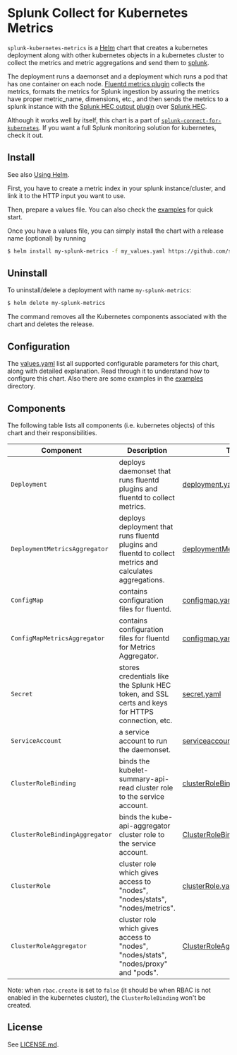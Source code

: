 # Splunk Collect for Kubernetes Metrics #

`splunk-kubernetes-metrics` is a [Helm](https://github.com/kubernetes/helm) chart that creates a kubernetes deployment along with other kubernetes objects in a kubernetes cluster to collect the metrics and metric aggregations and send them to [splunk](https://www.splunk.com/).

The deployment runs a daemonset and a deployment which runs a pod that has one container on each node. [Fluentd metrics plugin](https://github.com/splunk/fluent-plugin-kubernetes-metrics) collects the metrics, formats the metrics for Splunk ingestion by assuring the metrics have proper metric_name, dimensions, etc., and then sends the metrics to a splunk instance with the [Splunk HEC output plugin](https://github.com/splunk/fluent-plugin-splunk-hec) over [Splunk HEC](http://docs.splunk.com/Documentation/Splunk/7.2.4/Data/AboutHEC).

Although it works well by itself, this chart is a part of [`splunk-connect-for-kubernetes`](https://github.com/splunk/splunk-connect-for-kubernetes). If you want a full Splunk monitoring solution for kubernetes, check it out.

## Install ##

See also [Using Helm](https://docs.helm.sh/using_helm/#using-helm).

First, you have to create a metric index in your splunk instance/cluster, and link it to the HTTP input you want to use.

Then, prepare a values file. You can also check the [examples](examples) for quick start.

Once you have a values file, you can simply install the chart with a release name (optional) by running

```bash
$ helm install my-splunk-metrics -f my_values.yaml https://github.com/splunk/splunk-connect-for-kubernetes/releases/download/1.4.1/splunk-kubernetes-metrics-1.4.1.tgz

```

## Uninstall ##

To uninstall/delete a deployment with name `my-splunk-metrics`:

```bash
$ helm delete my-splunk-metrics
```

The command removes all the Kubernetes components associated with the chart and deletes the release.

## Configuration ##

The [values.yaml](values.yaml) list all supported configurable parameters for this chart, along with detailed explanation. Read through it to understand how to configure this chart. Also there are some examples in the [examples](examples) directory.

## Components ##

The following table lists all components (i.e. kubernetes objects) of this chart and their responsibilities.

Component | Description | Template
--- | --- | ---
`Deployment` | deploys daemonset that runs fluentd plugins and fluentd to collect metrics. | [deployment.yaml](templates/deployment.yaml)
`DeploymentMetricsAggregator` | deploys deployment that runs fluentd plugins and fluentd to collect metrics and calculates aggregations. | [deploymentMetricsAggregator.yaml](templates/deploymentMetricsAggregator.yaml)
`ConfigMap` | contains configuration files for fluentd. | [configmap.yaml](templates/configmap.yaml)
`ConfigMapMetricsAggregator` | contains configuration files for fluentd for Metrics Aggregator. | [configmap.yaml](templates/configmap.yaml)
`Secret` | stores credentials like the Splunk HEC token, and SSL certs and keys for HTTPS connection, etc. | [secret.yaml](templates/secret.yaml)
`ServiceAccount` | a service account to run the daemonset. | [serviceaccount.yaml](templates/serviceaccount.yaml)
`ClusterRoleBinding` | binds the kubelet-summary-api-read cluster role to the service account. | [clusterRoleBinding.yaml](templates/clusterrolebinding.yaml)
`ClusterRoleBindingAggregator` | binds the kube-api-aggregator cluster role to the service account. | [ClusterRoleBindingAggregator.yaml](templates/ClusterRoleBindingAggregator.yaml)
`ClusterRole` | cluster role which gives access to "nodes", "nodes/stats", "nodes/metrics". | [clusterRole.yaml](templates/clusterrole.yaml)
`ClusterRoleAggregator` | cluster role which gives access to "nodes", "nodes/stats", "nodes/proxy" and "pods". | [ClusterRoleAggregator.yaml](templates/clusterroleaggregator.yaml)

Note: when `rbac.create` is set to `false` (it should be when RBAC is not enabled in the kubernetes cluster), the `ClusterRoleBinding` won't be created.

## License ##

See [LICENSE.md](LICENSE.md).
